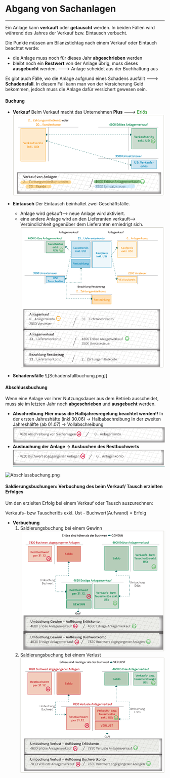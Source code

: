 # Abgang von Sachanlagen
---
Ein Anlage kann **verkauft** oder **getauscht** werden. In beiden Fällen wird während des Jahres der Verkauf bzw. Eintausch verbucht.

Die Punkte müssen am Bilanzstichtag nach einem Verkauf oder Eintauch beachtet werde:
- die Anlage muss noch für dieses Jahr **abgeschrieben** werden
- bleibt noch ein **Restwert** von der Anlage übrig, muss dieses **ausgebucht** werden.
---> Anlage scheidet aus der Buchhaltung aus

Es gibt auch Fälle, wo die Anlage aufgrund eines Schadens ausfällt ---> **Schadensfall**. In diesem Fall kann man von der Versicherung Geld bekommen, jedoch muss die Anlage dafür versichert gewesen sein.

#### Buchung
- **Verkauf**
   Beim Verkauf macht das Unternehmen **Plus** ---> <font color="green">Erlös</font>
   ![Verkaufbuchung.png](Verkaufbuchung.png)
   
- **Eintausch**
    Der Eintausch beinhaltet zwei Geschäftsfälle.
	- Anlage wird gekauft--> neue Anlage wird aktiviert.
	- eine andere Anlage wird an den Lieferanten verkauft--> Verbindlichkeit gegenüber dem Lieferanten erniedrigt sich.
   ![Eintauschbuchun.png](Eintauschbuchun.png)
- **Schadensfälle**
![[Schadensfallbuchung.png]]   

#### Abschlussbuchung
Wenn eine Anlage vor ihrer Nutzungsdauer aus dem Betrieb ausscheidet, muss sie im letzten Jahr noch **abgeschrieben** und **ausgebucht** werden.
   
 - **Abschreibung**
  **Hier muss die Halbjahresregelung beachtet werden!!**
  In der ersten Jahreshäfte (inkl 30.06) -> Halbabschreibung
  In der zweiten Jahreshälfte (ab 01.07) -> Vollabschreibung
  ![AbschreibungAnlage.png](AbschreibungAnlage.png)
 - **Ausbuchung der Anlage -> Ausbuchen des Restbuchwerts**
  ![Anlagenausbuchen.png](Anlagenausbuchen.png)
   
  ![Abschlussbuchung.png](Abschlussbuchung)
  
  #### Saldierungsbuchungen: Verbuchung des beim Verkauf/ Tausch erzielten Erfolges
  
  Um den erzielten Erfolg bei einem Verkauf oder Tausch auszurechnen:
  
  Verkaufs- bzw Tauscherlös exkl. Ust - Buchwert(Aufwand) = Erfolg
  
  - **Verbuchung**
     1. Saldierungsbuchung bei einem Gewinn 
       ![Saldierunggewinn.png](Saldierunggewinn.png)
	 2. Saldierungsbuchung bei einem Verlust 
       ![Saldierungverlust.png](Saldierungverlust.png)
  